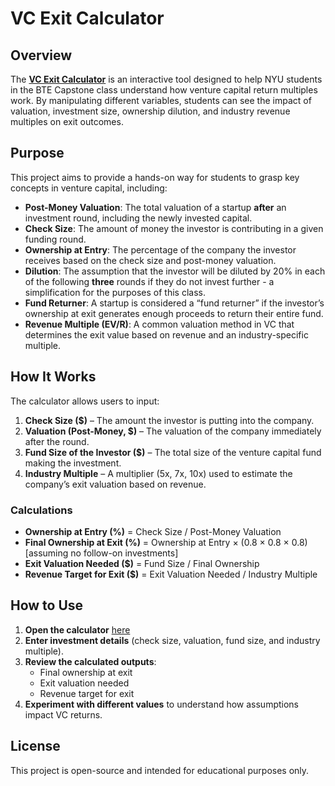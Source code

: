 # VC Exit Calculator

## Overview
The <b><a href="https://diegoariasgh.github.io/vc-exit-calculator/calculator.html">VC Exit Calculator</a></b> is an interactive tool designed to help NYU students in the BTE Capstone class understand how venture capital return multiples work. By manipulating different variables, students can see the impact of valuation, investment size, ownership dilution, and industry revenue multiples on exit outcomes. 

## Purpose
This project aims to provide a hands-on way for students to grasp key concepts in venture capital, including:
- **Post-Money Valuation**: The total valuation of a startup **after** an investment round, including the newly invested capital.
- **Check Size**: The amount of money the investor is contributing in a given funding round.
- **Ownership at Entry**: The percentage of the company the investor receives based on the check size and post-money valuation.
- **Dilution**: The assumption that the investor will be diluted by 20% in each of the following **three** rounds if they do not invest further - a simplification for the purposes of this class.
- **Fund Returner**: A startup is considered a “fund returner” if the investor’s ownership at exit generates enough proceeds to return their entire fund.
- **Revenue Multiple (EV/R)**: A common valuation method in VC that determines the exit value based on revenue and an industry-specific multiple.

## How It Works
The calculator allows users to input:
1. **Check Size ($)** – The amount the investor is putting into the company.
2. **Valuation (Post-Money, $)** – The valuation of the company immediately after the round.
3. **Fund Size of the Investor ($)** – The total size of the venture capital fund making the investment.
4. **Industry Multiple** – A multiplier (5x, 7x, 10x) used to estimate the company’s exit valuation based on revenue.

### Calculations
- **Ownership at Entry (%)** = Check Size / Post-Money Valuation
- **Final Ownership at Exit (%)** = Ownership at Entry × (0.8 × 0.8 × 0.8) [assuming no follow-on investments]
- **Exit Valuation Needed ($)** = Fund Size / Final Ownership
- **Revenue Target for Exit ($)** = Exit Valuation Needed / Industry Multiple

## How to Use
1. **Open the calculator** <a href="https://diegoariasgh.github.io/vc-exit-calculator/calculator.html">here</a>
2. **Enter investment details** (check size, valuation, fund size, and industry multiple).
3. **Review the calculated outputs**:
   - Final ownership at exit
   - Exit valuation needed
   - Revenue target for exit
4. **Experiment with different values** to understand how assumptions impact VC returns.

## License
This project is open-source and intended for educational purposes only.
